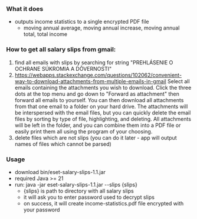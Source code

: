 ### What it does
- outputs income statistics to a single encrypted PDF file
  - moving annual average, moving annual increase, moving annual total, total income

### How to get all salary slips from gmail:
1. find all emails with slips by searching for string "PREHLÁSENIE O OCHRANE SÚKROMIA A DÔVERNOSTI"
2. https://webapps.stackexchange.com/questions/102062/convenient-way-to-download-attachments-from-multiple-emails-in-gmail
   Select all emails containing the attachments you wish to download.
   Click the three dots at the top menu and go down to "Forward as attachment" then forward all emails to yourself.
   You can then download all attachments from that one email to a folder on your hard drive. The attachments will be
   interspersed with the email files, but you can quickly delete the email files by sorting by type of file, highlighting, 
   and deleting. All attachments will be left in the folder, and you can combine them into a PDF file or easily print
   them all using the program of your choosing.
3. delete files which are not slips (you can do it later - app will output names of files which cannot be parsed)

### Usage
- download bin/eset-salary-slips-1.1.jar
- required Java >= 21
- run: java -jar eset-salary-slips-1.1.jar --slips {slips}
  - {slips} is path to directory with all salary slips
  - it will ask you to enter password used to decrypt slips
  - on success, it will create income-statistics.pdf file encrypted with your password
